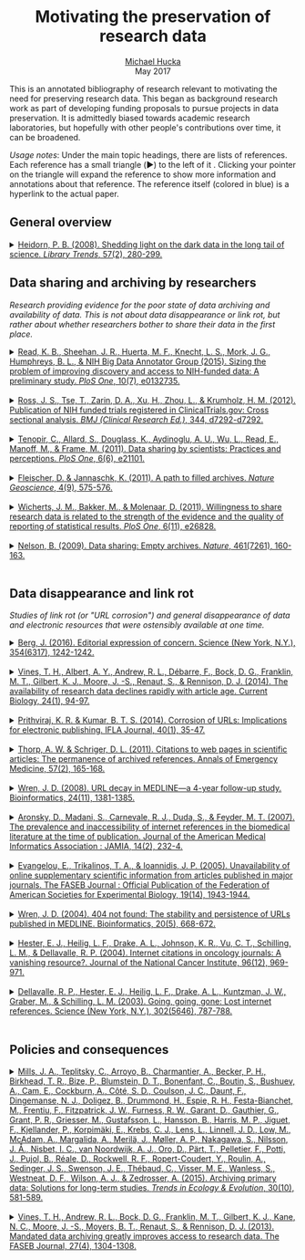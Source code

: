 <h1 align="center">Motivating the preservation of research data</h1>

<p align="center">
<a href="https://github.com/mhucka">Michael Hucka</a><br>
May 2017<br>
</p>

This is an annotated bibliography of research relevant to motivating the need for preserving research data.  This began as background research work as part of developing funding proposals to pursue projects in data preservation.  It is admittedly biased towards academic research laboratories, but hopefully with other people's contributions over time, it can be broadened.

*Usage notes*: Under the main topic headings, there are lists of references.  Each reference has a small triangle (▶︎) to the left of it .  Clicking your pointer on the triangle will expand the reference to show more information and annotations about that reference.  The reference itself (colored in blue) is a hyperlink to the actual paper.


## General overview

<details>
<summary><a href="files/heidorn_2008.pdf">Heidorn, P. B. (2008). Shedding light on the dark data in the long tail of science. <i>Library Trends</i>, 57(2), 280-299.</a></summary><br>
<em>
Outstanding article. Lays out the problem faced by libraries to preserve research output when much of scholarly data is never disseminated or published in a conventional form. Coined the term "dark data": "any data that is not easily found by potential users. Dark data may be positive or negative research findings or from either “large” or “small” science. Like dark matter, this dark data on the basis of volume may be more important than that which can be easily seen." Applies the concept of long-tail economics to science data. Discusses in a single place essentially all of the problems faced today by data preservation efforts in academia.
</em>
</details>


## Data sharing and archiving by researchers

<em>Research providing evidence for the poor state of data archiving and availability of data. This is not about data disappearance or link rot, but rather about whether researchers bother to share their data in the first place.</em>

<details>
<summary><a href="files/read_et_al_2015.pdf">Read, K. B., Sheehan, J. R., Huerta, M. F., Knecht, L. S., Mork, J. G., Humphreys, B. L., & NIH Big Data Annotator Group (2015). Sizing the problem of improving discovery and access to NIH-funded data: A preliminary study. <i>PloS One</i>, 10(7), e0132735.</a></summary><br>
<em>
They studied how many of the data sets generated annually by NIH-funded researchers was not deposited in a known data repository. They did this by analyzing journal articles in PubMed Central that could be identified as NIH-funded. They found "about 12% of the articles explicitly mention deposition of datasets in recognized repositories, leaving 88% that are invisible datasets." (Note that this does not necessarily mean the datasets are completely inaccessible, only that the are not reported as being deposited in a known location. They may be available from somewhere.) They also discuss how discoverability could be improved.
</em>
</details><br>

<details>
<summary><a href="files/ross_et_al_2012.pdf">Ross, J. S., Tse, T., Zarin, D. A., Xu, H., Zhou, L., & Krumholz, H. M. (2012). Publication of NIH funded trials registered in ClinicalTrials.gov: Cross sectional analysis. <i>BMJ (Clinical Research Ed.)</i>, 344, d7292-d7292.</a></summary><br>
<em>
Examined publication of NIH-funded clinical trials by searching Medline and correlating with ClinicalTrials.gov. Found "fewer than half of trials funded by NIH are published in a peer reviewed biomedical journal indexed by Medline within 30 months of trial completion. Moreover, after a median of 51 months after trial completion, a third of trials remained unpublished."</em>
</details><br>

<details>
<summary><a href="files/tenopir_et_al_2011.pdf">Tenopir, C., Allard, S., Douglass, K., Aydinoglu, A. U., Wu, L., Read, E., Manoff, M., & Frame, M. (2011). Data sharing by scientists: Practices and perceptions. <i>PloS One</i>, 6(6), e21101.</a></summary><br>
<em>
Surveyed researchers and asked them why they did or did not share their data. Also investigates some of the difficulties reported b people who do try to share their data. This is the best survey of its kind that I have found so far. This provides evidence that scientists have lots of excuses not to deposit their data in data archives.
</em>
</details><br>

<details>
<summary><a href="files/fleischer_et_al_2011.pdf">Fleischer, D. & Jannaschk, K. (2011). A path to filled archives. <i>Nature Geoscience</i>, 4(9), 575-576.</a></summary><br>
<em>
Short commentary on the state of data archiving and what the authors think it will take to improve things. Echoes much of what we already know. The following are some choice quotes: "We argue that most scientists view data deposition in remote archives as a burden, because it is too far removed from their daily routine." […] "The human interaction in the data pathway creates unacceptable bottlenecks: only an automated process can turn around the full quantity of data that are generated and published. The curation system simply will be overwhelmed if all data are to be submitted." […] "… we propose that each scientific institution should support its scientists in the form of local data navigators, in combination with structured data storage."
</em>
</details><br>

<details>
<summary><a href="files/wicherts_et_al_2011.pdf">Wicherts, J. M., Bakker, M., & Molenaar, D. (2011). Willingness to share research data is related to the strength of the evidence and the quality of reporting of statistical results. <i>PloS One</i>, 6(11), e26828.</a></summary><br>
<em>
Examined the hypothesis that researchers are reluctant to share data because the fear that reanalysis by other people may expose errors in their work or produce contradictory conclusions. Of 49 authors contacted, 21 shared some data; 13 failed to respond; 3 refused to share; 12 promised to share at a later date but never even after 6 years. Wicherts et al. then examined the correlation between the statistical power of the authors' published papers and their willingness to share data. They found authors were less likely to want to share data when the results they published had lower statistical power.
</em>
</details><br>

<details>
<summary><a href="files/nelson_2009.pdf">Nelson, B. (2009). Data sharing: Empty archives. <i>Nature</i>, 461(7261), 160-163.</a></summary><br>
<em>
Examines the state of data archives at the time, and the reasons it has been difficult to get researchers to archive their data.
</em>
</details><br>


## Data disappearance and link rot

<em>Studies of link rot (or "URL corrosion") and general disappearance of data and electronic resources that were ostensibly available at one time.</em>

<details>
<summary><a href="files/berg_2016.pdf">Berg, J. (2016). Editorial expression of concern. Science (New York, N.Y.), 354(6317), 1242-1242.</a></summary><br>
<em>
"The authors have notified Science of the theft of the computer on which the raw data for the paper were stored. These data were not backed up on any other device nor deposited in an appropriate repository. Science is publishing this Editorial Expression of Concern to alert our readers to the fact that no further data can be made available, beyond those already presented in the paper and its supplement, to enable readers to understand, assess, reproduce, or extend the conclusions of the paper. 
</em>
</details><br>

<details>
<summary><a href="files/vines_et_al_2014.pdf">Vines, T. H., Albert, A. Y., Andrew, R. L., Débarre, F., Bock, D. G., Franklin, M. T., Gilbert, K. J., Moore, J. -S., Renaut, S., & Rennison, D. J. (2014). The availability of research data declines rapidly with article age. Current Biology, 24(1), 94-97.</a></summary><br>
<em>
Examined how quickly data becomes unavailable after publication of a research paper. In order to avoid confounding factors due to different practices in different fields, they focused on a specific domain (articles containing morphological data from plants or animals using a particular kind of analysis). They found that "The major cause of the reduced data availability for older papers was the rapid increase in the proportion of data sets reported as either lost or on inaccessible storage media. For papers where authors reported the status of their data, the odds of the data being extant decreased by 17% per year."
</em>
</details><br>

<details>
<summary><a href="files/prithviraj_et_al_2014.pdf">Prithviraj, K. R. & Kumar, B. T. S. (2014). Corrosion of URLs: Implications for electronic publishing. IFLA Journal, 40(1), 35-47.</a></summary><br>
<em>
Another study of link rot (which they call "URL corrosion"). They found very high rates. This paper is also interesting because it cites and summarizes a large number of other studies on the same topic.
</em>
</details><br>

<details>
<summary><a href="files/thorp_schriger_2011.pdf">Thorp, A. W. & Schriger, D. L. (2011). Citations to web pages in scientific articles: The permanence of archived references. Annals of Emergency Medicine, 57(2), 165-168.</a></summary><br>
<em>
Another study of how published URLs become inaccessible over time. Studied how the web pages at URLs changed after authors referenced it in papers. Method: "We scanned the “Articles in Press” section in Annals of Emergency Medicine from March 2009 through June 2010 for Internet references in research articles. If an Internet reference produced the authors’ expected content, the Web page was archived with WebCite (http://www.webcitation.org). Because the archived Web page does not change, we compared it with the original URL to determine whether the original Web page had changed. We attempted to access each original URL and archived Web site URL at 3-month intervals from the time of online publication during an 18-month study period." They found that 35% of the original URLs were lost, but none of the ones in WebCite were lost.
</em>
</details><br>

<details>
<summary><a href="files/wren_2008.pdf">Wren, J. D. (2008). URL decay in MEDLINE—a 4-year follow-up study. Bioinformatics, 24(11), 1381-1385.</a></summary><br>
<em>
Follow up to Wren's 2004 study (below). Found no significant change in the rate of decay of URLs. However, found that URLs that were cited more than twice were much less likely to disappear than those cited only once or twice. (I.e., more popular resources were more likely to resist decay.) An important caveat here is that this is about published URLs; the underlying data or resource may still be available elsewhere.
</em>
</details><br>

<details>
<summary><a href="files/aronsky_et_al_2007.pdf">Aronsky, D., Madani, S., Carnevale, R. J., Duda, S., & Feyder, M. T. (2007). The prevalence and inaccessibility of internet references in the biomedical literature at the time of publication. Journal of the American Medical Informatics Association : JAMIA, 14(2), 232-4.</a></summary><br>
<em>
A 2007 study of the citations in 4,700 papers from 844 different journals. They examined which ones of the citations were to Internet resources. Found that 12% of those internet resources were already inaccessible within 2 days of an article's release. This paper is also useful for the citations includes to other similar studies.
</em>
</details><br>

<details>
<summary><a href="files/evangelou_et_al_2005.pdf">Evangelou, E., Trikalinos, T. A., & Ioannidis, J. P. (2005). Unavailability of online supplementary scientific information from articles published in major journals. The FASEB Journal : Official Publication of the Federation of American Societies for Experimental Biology, 19(14), 1943-1944.</a></summary><br>
<em>
A 2005 study of link rot for top journals: Science, Nature, Cell, New England Journal of Medicine, Lancet, and PNAS. Found that nearly 5% of online supplementary information links were bad after 2 years, and nearly 10% were bad after 5 years. 
</em>
</details><br>

<details>
<summary><a href="files/wren_2004.pdf">Wren, J. D. (2004). 404 not found: The stability and persistence of URLs published in MEDLINE. Bioinformatics, 20(5), 668-672.</a></summary><br>
<em>
Another study of how URLs published in research journals become inaccessible over time. For the time span evaluated (1994–2002), he found a 19% cummulative loss per year, meaning 19% of URLs become inaccessible per year, every year. Obviously not relevant today bc of the age, but useful as a marker when comparing to recent studies of data loss.
</em>
</details><br>

<details>
<summary><a href="files/hester_et_al_2004.pdf">Hester, E. J., Heilig, L. F., Drake, A. L., Johnson, K. R., Vu, C. T., Schilling, L. M., & Dellavalle, R. P. (2004). Internet citations in oncology journals: A vanishing resource?. Journal of the National Cancer Institute, 96(12), 969-971.</a></summary><br>
<em>
Short 2004 article about how many URLs referenced in cancer research journals became inaccessible over time. "9.5%, 10%, and 33% of Internet addresses were inactive 5, 17, and 29 months after publication, respectively."
</em>
</details><br>

<details>
<summary><a href="files/dellavalle_et_al_2003.pdf">Dellavalle, R. P., Hester, E. J., Heilig, L. F., Drake, A. L., Kuntzman, J. W., Graber, M., & Schilling, L. M. (2003). Going, going, gone: Lost internet references. Science (New York, N.Y.), 302(5646), 787-788.</a></summary><br>
<em>
A short 2003 paper reviewing the (then) evidence of URL rot and data loss from web sources found in JAMA, NEJM and Science. Obviously not relevant today bc of the age, but useful as a marker when comparing to recent studies of data loss. Also has a great quote that can be used to motivate regular website archiving: "Readers, however, cannot be assured that the information captured by Internet Archive, or Google, or even an active URL is unchanged compared with the information originally captured by the authors."
</em>
</details><br>


## Policies and consequences

<details>
<summary><a href="files/mills_et_al_2015.pdf">Mills, J. A., Teplitsky, C., Arroyo, B., Charmantier, A., Becker, P. H., Birkhead, T. R., Bize, P., Blumstein, D. T., Bonenfant, C., Boutin, S., Bushuev, A., Cam, E., Cockburn, A., Côté, S. D., Coulson, J. C., Daunt, F., Dingemanse, N. J., Doligez, B., Drummond, H., Espie, R. H., Festa-Bianchet, M., Frentiu, F., Fitzpatrick, J. W., Furness, R. W., Garant, D., Gauthier, G., Grant, P. R., Griesser, M., Gustafsson, L., Hansson, B., Harris, M. P., Jiguet, F., Kjellander, P., Korpimäki, E., Krebs, C. J., Lens, L., Linnell, J. D., Low, M., McAdam, A., Margalida, A., Merilä, J., Møller, A. P., Nakagawa, S., Nilsson, J. Å., Nisbet, I. C., van Noordwijk, A. J., Oro, D., Pärt, T., Pelletier, F., Potti, J., Pujol, B., Réale, D., Rockwell, R. F., Ropert-Coudert, Y., Roulin, A., Sedinger, J. S., Swenson, J. E., Thébaud, C., Visser, M. E., Wanless, S., Westneat, D. F., Wilson, A. J., & Zedrosser, A. (2015). Archiving primary data: Solutions for long-term studies. <i>Trends in Ecology & Evolution</i>, 30(10), 581-589.</a></summary><br>
<em>
Surveyed researchers in ecology and evolution research, about public data archiving in repositories such as Dryad. Found considerable resistance. The reasons given by researchers concern what data would be archived and to whom access would be given. The paper gives a list of reasons for objections given by people, and proposes some possible solutions. One of the suggestions is this: "Data could be archived on institutional servers, and the institution and its staff could control access and determine if collaboration is appropriate. [...]. Such institutional databases also allow the preservation of data and their accessibility after the Pl retires."  Another idea: "implement data-tracking, allowing data collectors to obtain information  on who is using the data and why. For example, any request for data to the Climate Change, Agriculture, and Food Security Data Portal triggers an email to be sent to the PI who deposited the data. Journals should have a rule that no paper is considered where the data users have not corresponded with the data owners and included appropriate acknowledgement of the source of the data within the paper."</em>
</details><br>

<details>
<summary><a href="files/vines_et_al_2013.pdf">Vines, T. H., Andrew, R. L., Bock, D. G., Franklin, M. T., Gilbert, K. J., Kane, N. C., Moore, J. -S., Moyers, B. T., Renaut, S., & Rennison, D. J. (2013). Mandated data archiving greatly improves access to research data. The FASEB Journal, 27(4), 1304-1308.</a></summary><br>
<em>
Examined the impact of journal policies on the availability of data. Found that when journals required archiving of data, it improves the odds of finding the data online by 1000 times. However, when it is not a requirement, less than 23% of the data was available online. Journals studied focused on evolutionary biology and included BMC Evolutionary Biology and PLoS One. Conclusion: mandatory data deposition rules by journals had the greatest impact on data availability.
</em>
</details><br>


<!--
template:

<details>
<summary><a href="files/"></a></summary><br>
<em>
</em>
</details><br>
-->
